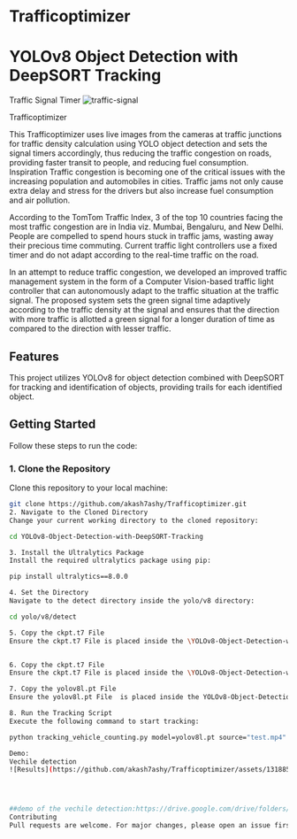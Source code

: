 # Trafficoptimizer
# YOLOv8 Object Detection with DeepSORT Tracking
Traffic Signal Timer
![traffic-signal](https://github.com/akash7ashy/Trafficoptimizer/assets/131885338/50c8748a-28c1-4ea0-962a-4cee387a5431)




Trafficoptimizer

This Trafficoptimizer uses live images from the cameras at traffic junctions for traffic density calculation using YOLO object detection and sets the signal timers accordingly, thus reducing the traffic congestion on roads, providing faster transit to people, and reducing fuel consumption.
Inspiration
Traffic congestion is becoming one of the critical issues with the increasing population and automobiles in cities. Traffic jams not only cause extra delay and stress for the drivers but also increase fuel consumption and air pollution.

According to the TomTom Traffic Index, 3 of the top 10 countries facing the most traffic congestion are in India viz. Mumbai, Bengaluru, and New Delhi. People are compelled to spend hours stuck in traffic jams, wasting away their precious time commuting. Current traffic light controllers use a fixed timer and do not adapt according to the real-time traffic on the road.

In an attempt to reduce traffic congestion, we developed an improved traffic management system in the form of a Computer Vision-based traffic light controller that can autonomously adapt to the traffic situation at the traffic signal. The proposed system sets the green signal time adaptively according to the traffic density at the signal and ensures that the direction with more traffic is allotted a green signal for a longer duration of time as compared to the direction with lesser traffic.



## Features
This project utilizes YOLOv8 for object detection combined with DeepSORT for tracking and identification of objects, providing trails for each identified object.

## Getting Started

Follow these steps to run the code:

### 1. Clone the Repository
Clone this repository to your local machine:
```bash
git clone https://github.com/akash7ashy/Trafficoptimizer.git
2. Navigate to the Cloned Directory
Change your current working directory to the cloned repository:

cd YOLOv8-Object-Detection-with-DeepSORT-Tracking

3. Install the Ultralytics Package
Install the required ultralytics package using pip:

pip install ultralytics==8.0.0

4. Set the Directory
Navigate to the detect directory inside the yolo/v8 directory:

cd yolo/v8/detect

5. Copy the ckpt.t7 File
Ensure the ckpt.t7 File is placed inside the \YOLOv8-Object-Detection-with-DeepSORT-Tracking\deep_sort_pytorch\deep_sort\deep\checkpoint directory.


6. Copy the ckpt.t7 File
Ensure the ckpt.t7 File is placed inside the \YOLOv8-Object-Detection-with-DeepSORT-Tracking\yolo\v8\detect\deep_sort_pytorch\deep_sort\deep\checkpoint

7. Copy the yolov8l.pt File
Ensure the yolov8l.pt File  is placed inside the YOLOv8-Object-Detection-with-DeepSORT-Tracking\yolo\v8\detect directory.

8. Run the Tracking Script
Execute the following command to start tracking:

python tracking_vehicle_counting.py model=yolov8l.pt source="test.mp4" show=True

Demo:
Vechile detection
![Results](https://github.com/akash7ashy/Trafficoptimizer/assets/131885338/0198bc8d-9602-42f9-9eef-14fe96987441)




##demo of the vechile detection:https://drive.google.com/drive/folders/1u2O2FQVVugiW6KoEWa5GkuMSK6RAAQLa?usp=sharing
Contributing
Pull requests are welcome. For major changes, please open an issue first to discuss what you would like to change.




